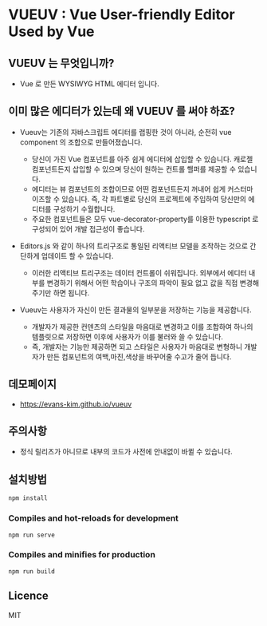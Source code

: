 # VUEUV : Vue User-friendly Editor Used by Vue

## VUEUV 는 무엇입니까?

- Vue 로 만든 WYSIWYG HTML 에디터 입니다.

## 이미 많은 에디터가 있는데 왜 VUEUV 를 써야 하죠?

- Vueuv는 기존의 자바스크립트 에디터를 랩핑한 것이 아니라, 순전히 vue component 의 조합으로 만들어졌습니다.
  - 당신이 가진 Vue 컴포넌트를 아주 쉽게 에디터에 삽입할 수 있습니다. 캐로젤 컴포넌트든지 삽입할 수 있으며 당신이 원하는 컨트롤 핼퍼를 제공할 수 있습니다.
  - 에디터는 뷰 컴포넌트의 조합이므로 어떤 컴포넌트든지 꺼내어 쉽게 커스터마이즈할 수 있습니다. 즉, 각 파트별로 당신의 프로젝트에 주입하여 당신만의 에디터를 구성하기 수월합니다.
  - 주요한 컴포넌트들은 모두 vue-decorator-property를 이용한 typescript 로 구성되어 있어 개발 접근성이 좋습니다.

- Editors.js 와 같이 하나의 트리구조로 통일된 리액티브 모델을 조작하는 것으로 간단하게 업데이트 할 수 있습니다.
  - 이러한 리액티브 트리구조는 데이터 컨트롤이 쉬워집니다. 외부에서 에디터 내부를 변경하기 위해서 어떤 학습이나 구조의 파악이 필요 없고 값을 직접 변경해주기만 하면 됩니다.

- Vueuv는 사용자가 자신이 만든 결과물의 일부분을 저장하는 기능을 제공합니다.
  - 개발자가 제공한 컨덴츠의 스타일을 마음대로 변경하고 이를 조합하여 하나의 템플릿으로 저장하면 이후에 사용자가 이를 불러와 쓸 수 있습니다.  
  - 즉, 개발자는 기능만 제공하면 되고 스타일은 사용자가 마음대로 변형하니 개발자가 만든 컴포넌트의 여백,마진,색상을 바꾸어줄 수고가 줄어 듭니다.

## 데모페이지

- https://evans-kim.github.io/vueuv
  
## 주의사항

- 정식 릴리즈가 아니므로 내부의 코드가 사전에 안내없이 바뀔 수 있습니다.

## 설치방법

```
npm install
```

### Compiles and hot-reloads for development

```
npm run serve
```

### Compiles and minifies for production

```
npm run build
```

## Licence

MIT
